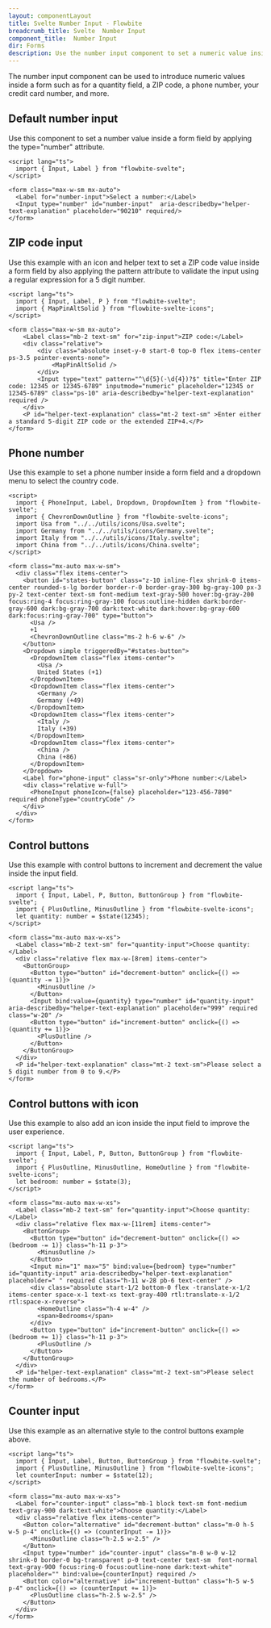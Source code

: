 ```yaml
---
layout: componentLayout
title: Svelte Number Input - Flowbite
breadcrumb_title: Svelte  Number Input
component_title:  Number Input
dir: Forms
description: Use the number input component to set a numeric value inside a form field based on multiple styles, variants, and layouts that can be used in product pages, forms, and more
---
```


<script>
  import { TableProp, TableDefaultRow,  CompoAttributesViewer, GitHubCompoLinks, Seealso } from '../../utils'
  import { A } from '$lib'

  const components = 'Input'
  const relatedLinks = ['/docs/forms/input-field','/docs/forms/floating-label', '/docs/extend/tags' ]
</script>

The number input component can be used to introduce numeric values inside a form such as for a quantity field, a ZIP code, a phone number, your credit card number, and more.

## Default number input
Use this component to set a number value inside a form field by applying the type="number" attribute.

```svelte example
<script lang="ts">
  import { Input, Label } from "flowbite-svelte";
</script>

<form class="max-w-sm mx-auto">
  <Label for="number-input">Select a number:</Label>
  <Input type="number" id="number-input"  aria-describedby="helper-text-explanation" placeholder="90210" required/>
</form>
```

## ZIP code input
Use this example with an icon and helper text to set a ZIP code value inside a form field by also applying the pattern attribute to validate the input using a regular expression for a 5 digit number.

```svelte example
<script lang="ts">
  import { Input, Label, P } from "flowbite-svelte";
  import { MapPinAltSolid } from "flowbite-svelte-icons";
</script>

<form class="max-w-sm mx-auto">
    <Label class="mb-2 text-sm" for="zip-input">ZIP code:</Label>
    <div class="relative">
        <div class="absolute inset-y-0 start-0 top-0 flex items-center ps-3.5 pointer-events-none">
            <MapPinAltSolid />
        </div>
        <Input type="text" pattern="^\d{5}(-\d{4})?$" title="Enter ZIP code: 12345 or 12345-6789" inputmode="numeric" placeholder="12345 or 12345-6789" class="ps-10" aria-describedby="helper-text-explanation" required />
    </div>
    <P id="helper-text-explanation" class="mt-2 text-sm" >Enter either a standard 5-digit ZIP code or the extended ZIP+4.</P>
</form>
```

## Phone number

Use this example to set a phone number inside a form field and a dropdown menu to select the country code.

```svelte example class="h-64"
<script>
  import { PhoneInput, Label, Dropdown, DropdownItem } from "flowbite-svelte";
  import { ChevronDownOutline } from "flowbite-svelte-icons";
  import Usa from "../../utils/icons/Usa.svelte";
  import Germany from "../../utils/icons/Germany.svelte";
  import Italy from "../../utils/icons/Italy.svelte";
  import China from "../../utils/icons/China.svelte";
</script>

<form class="mx-auto max-w-sm">
  <div class="flex items-center">
    <button id="states-button" class="z-10 inline-flex shrink-0 items-center rounded-s-lg border border-r-0 border-gray-300 bg-gray-100 px-3 py-2 text-center text-sm font-medium text-gray-500 hover:bg-gray-200 focus:ring-4 focus:ring-gray-100 focus:outline-hidden dark:border-gray-600 dark:bg-gray-700 dark:text-white dark:hover:bg-gray-600 dark:focus:ring-gray-700" type="button">
      <Usa />
      +1
      <ChevronDownOutline class="ms-2 h-6 w-6" />
    </button>
    <Dropdown simple triggeredBy="#states-button">
      <DropdownItem class="flex items-center">
        <Usa />
        United States (+1)
      </DropdownItem>
      <DropdownItem class="flex items-center">
        <Germany />
        Germany (+49)
      </DropdownItem>
      <DropdownItem class="flex items-center">
        <Italy />
        Italy (+39)
      </DropdownItem>
      <DropdownItem class="flex items-center">
        <China />
        China (+86)
      </DropdownItem>
    </Dropdown>
    <Label for="phone-input" class="sr-only">Phone number:</Label>
    <div class="relative w-full">
      <PhoneInput phoneIcon={false} placeholder="123-456-7890" required phoneType="countryCode" />
    </div>
  </div>
</form>
```

## Control buttons
Use this example with control buttons to increment and decrement the value inside the input field.

```svelte example
<script lang="ts">
  import { Input, Label, P, Button, ButtonGroup } from "flowbite-svelte";
  import { PlusOutline, MinusOutline } from "flowbite-svelte-icons";
  let quantity: number = $state(12345);
</script>

<form class="mx-auto max-w-xs">
  <Label class="mb-2 text-sm" for="quantity-input">Choose quantity:</Label>
  <div class="relative flex max-w-[8rem] items-center">
    <ButtonGroup>
      <Button type="button" id="decrement-button" onclick={() => (quantity -= 1)}>
        <MinusOutline />
      </Button>
      <Input bind:value={quantity} type="number" id="quantity-input" aria-describedby="helper-text-explanation" placeholder="999" required class="w-20" />
      <Button type="button" id="increment-button" onclick={() => (quantity += 1)}>
        <PlusOutline />
      </Button>
    </ButtonGroup>
  </div>
  <P id="helper-text-explanation" class="mt-2 text-sm">Please select a 5 digit number from 0 to 9.</P>
</form>
```

## Control buttons with icon
Use this example to also add an icon inside the input field to improve the user experience.

```svelte example
<script lang="ts">
  import { Input, Label, P, Button, ButtonGroup } from "flowbite-svelte";
  import { PlusOutline, MinusOutline, HomeOutline } from "flowbite-svelte-icons";
  let bedroom: number = $state(3);
</script>

<form class="mx-auto max-w-xs">
  <Label class="mb-2 text-sm" for="quantity-input">Choose quantity:</Label>
  <div class="relative flex max-w-[11rem] items-center">
    <ButtonGroup>
      <Button type="button" id="decrement-button" onclick={() => (bedroom -= 1)} class="h-11 p-3">
        <MinusOutline />
      </Button>
      <Input min="1" max="5" bind:value={bedroom} type="number" id="quantity-input" aria-describedby="helper-text-explanation" placeholder=" " required class="h-11 w-28 pb-6 text-center" />
      <div class="absolute start-1/2 bottom-0 flex -translate-x-1/2 items-center space-x-1 text-xs text-gray-400 rtl:translate-x-1/2 rtl:space-x-reverse">
        <HomeOutline class="h-4 w-4" />
        <span>Bedrooms</span>
      </div>
      <Button type="button" id="increment-button" onclick={() => (bedroom += 1)} class="h-11 p-3">
        <PlusOutline />
      </Button>
    </ButtonGroup>
  </div>
  <P id="helper-text-explanation" class="mt-2 text-sm">Please select the number of bedrooms.</P>
</form>
```

## Counter input
Use this example as an alternative style to the control buttons example above.

```svelte example
<script lang="ts">
  import { Input, Label, Button, ButtonGroup } from "flowbite-svelte";
  import { PlusOutline, MinusOutline } from "flowbite-svelte-icons";
  let counterInput: number = $state(12);
</script>

<form class="mx-auto max-w-xs">
  <Label for="counter-input" class="mb-1 block text-sm font-medium text-gray-900 dark:text-white">Choose quantity:</Label>
  <div class="relative flex items-center">
    <Button color="alternative" id="decrement-button" class="m-0 h-5 w-5 p-4" onclick={() => (counterInput -= 1)}>
      <MinusOutline class="h-2.5 w-2.5" />
    </Button>
    <Input type="number" id="counter-input" class="m-0 w-0 w-12 shrink-0 border-0 bg-transparent p-0 text-center text-sm  font-normal text-gray-900 focus:ring-0 focus:outline-none dark:text-white" placeholder="" bind:value={counterInput} required />
    <Button color="alternative" id="increment-button" class="h-5 w-5 p-4" onclick={() => (counterInput += 1)}>
      <PlusOutline class="h-2.5 w-2.5" />
    </Button>
  </div>
</form>
```